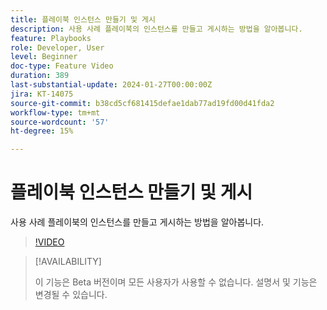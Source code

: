 ```yaml
---
title: 플레이북 인스턴스 만들기 및 게시
description: 사용 사례 플레이북의 인스턴스를 만들고 게시하는 방법을 알아봅니다.
feature: Playbooks
role: Developer, User
level: Beginner
doc-type: Feature Video
duration: 389
last-substantial-update: 2024-01-27T00:00:00Z
jira: KT-14075
source-git-commit: b38cd5cf681415defae1dab77ad19fd00d41fda2
workflow-type: tm+mt
source-wordcount: '57'
ht-degree: 15%

---
```



# 플레이북 인스턴스 만들기 및 게시

사용 사례 플레이북의 인스턴스를 만들고 게시하는 방법을 알아봅니다.

>[!VIDEO](https://video.tv.adobe.com/v/3427058/?learn=on)

>[!AVAILABILITY]
>
>이 기능은 Beta 버전이며 모든 사용자가 사용할 수 없습니다. 설명서 및 기능은 변경될 수 있습니다.